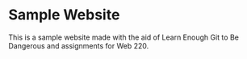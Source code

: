 # Sample Website

This is a sample website made with the aid of Learn Enough Git to Be Dangerous
and assignments for Web 220.
